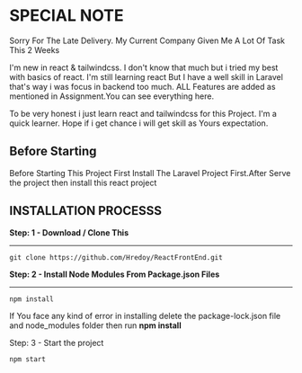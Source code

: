 # SPECIAL NOTE

<p>Sorry For The Late Delivery. My Current Company Given Me A Lot Of Task This 2 Weeks </p>
<p>I'm new in react & tailwindcss. I don't know that much but i tried my best with basics of react. I'm still learning react But I have a well skill in Laravel that's way i was focus in backend too much. ALL Features are added as mentioned in Assignment.You can see everything here.</p>
<p>
    To be very honest i just learn react and tailwindcss for this Project. I'm a quick learner. Hope if i get chance i will get skill as Yours expectation.
</p>

## Before Starting

<p>Before Starting This Project First Install The Laravel Project First.After Serve the project then install this react project</p>

## INSTALLATION PROCESSS

<p><b>Step: 1 - Download / Clone This </b></p>
<hr />
<p><code>git clone https://github.com/Hredoy/ReactFrontEnd.git</code></p>
<p><b>Step: 2 - Install Node Modules From Package.json Files</b></p>
<hr />
<p><code>npm install</code></p>
<p>
    If You face any kind of error in installing delete the package-lock.json file and node_modules folder then run <b>npm install</b>
</p>
<p>Step: 3 - Start the project </p>
<p><code>npm start</code></p>
